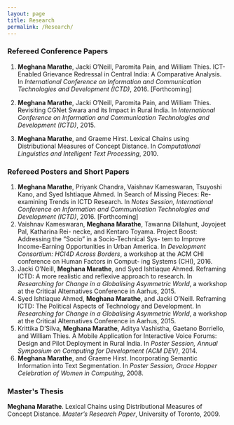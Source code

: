 ```yaml
---
layout: page
title: Research
permalink: /Research/
---
```


### Refereed Conference Papers
1. **Meghana Marathe**, Jacki O’Neill, Paromita Pain, and William Thies. ICT-Enabled Grievance Redressal in Central India: A Comparative Analysis. In *International Conference on Information and Communication Technologies and Development (ICTD)*, 2016. [Forthcoming]

2. **Meghana Marathe**, Jacki O’Neill, Paromita Pain, and William Thies. Revisiting CGNet Swara and its Impact in Rural India. In *International Conference on Information and Communication Technologies and Development (ICTD)*, 2015.

3. **Meghana Marathe**, and Graeme Hirst. Lexical Chains using Distributional Measures of Concept Distance. In *Computational Linguistics and Intelligent Text Processing*, 2010.


### Refereed Posters and Short Papers
1. **Meghana Marathe**, Priyank Chandra, Vaishnav Kameswaran, Tsuyoshi Kano, and Syed Ishtiaque Ahmed. In Search of Missing Pieces: Re-examining Trends in ICTD Research. In *Notes Session, International Conference on Information and Communication Technologies and Development (ICTD)*, 2016. [Forthcoming]
2. Vaishnav Kameswaran, **Meghana Marathe**, Tawanna Dillahunt, Joyojeet Pal, Katharina Rei- necke, and Kentaro Toyama. Project Boost: Addressing the ”Socio” in a Socio-Technical Sys- tem to Improve Income-Earning Opportunities in Urban America. In *Development Consortium: HCI4D Across Borders*, a workshop at the ACM CHI conference on Human Factors in Comput- ing Systems (CHI), 2016.
3. Jacki O’Neill, **Meghana Marathe**, and Syed Ishtiaque Ahmed. Reframing ICTD: A more realistic and reflexive approach to research. In *Researching for Change in a Globalising Asymmetric World*, a workshop at the Critical Alternatives Conference in Aarhus, 2015.
4. Syed Ishtiaque Ahmed, **Meghana Marathe**, and Jacki O’Neill. Reframing ICTD: The Political Aspects of Technology and Development. In *Researching for Change in a Globalising Asymmetric World*, a workshop at the Critical Alternatives Conference in Aarhus, 2015.
5. Krittika D’Silva, **Meghana Marathe**, Aditya Vashistha, Gaetano Borriello, and William Thies. A Mobile Application for Interactive Voice Forums: Design and Pilot Deployment in Rural India. In *Poster Session, Annual Symposium on Computing for Development (ACM DEV)*, 2014.
6. **Meghana Marathe**, and Graeme Hirst. Incorporating Semantic Information into Text Segmentation. In *Poster Session, Grace Hopper Celebration of Women in Computing*, 2008.

### Master's Thesis
**Meghana Marathe**. Lexical Chains using Distributional Measures of Concept Distance. *Master’s Research Paper*, University of Toronto, 2009.
